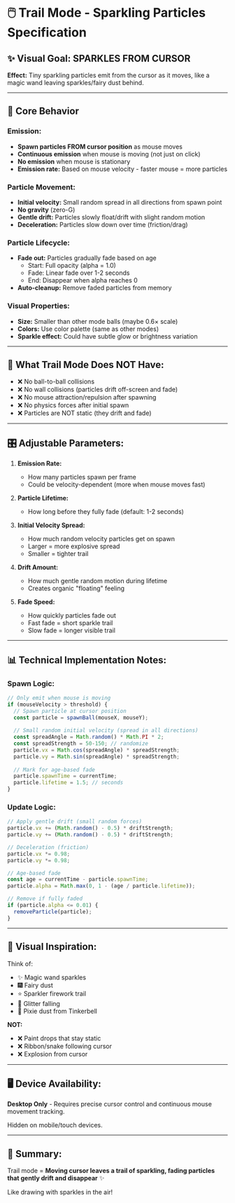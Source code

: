 # 🖱️ Trail Mode - Sparkling Particles Specification

## ✨ Visual Goal: SPARKLES FROM CURSOR

**Effect:** Tiny sparkling particles emit from the cursor as it moves, like a magic wand leaving sparkles/fairy dust behind.

---

## 🎯 Core Behavior

### Emission:
- **Spawn particles FROM cursor position** as mouse moves
- **Continuous emission** when mouse is moving (not just on click)
- **No emission** when mouse is stationary
- **Emission rate:** Based on mouse velocity - faster mouse = more particles

### Particle Movement:
- **Initial velocity:** Small random spread in all directions from spawn point
- **No gravity** (zero-G)
- **Gentle drift:** Particles slowly float/drift with slight random motion
- **Deceleration:** Particles slow down over time (friction/drag)

### Particle Lifecycle:
- **Fade out:** Particles gradually fade based on age
  - Start: Full opacity (alpha = 1.0)
  - Fade: Linear fade over 1-2 seconds
  - End: Disappear when alpha reaches 0
- **Auto-cleanup:** Remove faded particles from memory

### Visual Properties:
- **Size:** Smaller than other mode balls (maybe 0.6× scale)
- **Colors:** Use color palette (same as other modes)
- **Sparkle effect:** Could have subtle glow or brightness variation

---

## 🚫 What Trail Mode Does NOT Have:

- ❌ No ball-to-ball collisions
- ❌ No wall collisions (particles drift off-screen and fade)
- ❌ No mouse attraction/repulsion after spawning
- ❌ No physics forces after initial spawn
- ❌ Particles are NOT static (they drift and fade)

---

## 🎛️ Adjustable Parameters:

1. **Emission Rate:**
   - How many particles spawn per frame
   - Could be velocity-dependent (more when mouse moves fast)

2. **Particle Lifetime:**
   - How long before they fully fade (default: 1-2 seconds)

3. **Initial Velocity Spread:**
   - How much random velocity particles get on spawn
   - Larger = more explosive spread
   - Smaller = tighter trail

4. **Drift Amount:**
   - How much gentle random motion during lifetime
   - Creates organic "floating" feeling

5. **Fade Speed:**
   - How quickly particles fade out
   - Fast fade = short sparkle trail
   - Slow fade = longer visible trail

---

## 📊 Technical Implementation Notes:

### Spawn Logic:
```javascript
// Only emit when mouse is moving
if (mouseVelocity > threshold) {
  // Spawn particle at cursor position
  const particle = spawnBall(mouseX, mouseY);
  
  // Small random initial velocity (spread in all directions)
  const spreadAngle = Math.random() * Math.PI * 2;
  const spreadStrength = 50-150; // randomize
  particle.vx = Math.cos(spreadAngle) * spreadStrength;
  particle.vy = Math.sin(spreadAngle) * spreadStrength;
  
  // Mark for age-based fade
  particle.spawnTime = currentTime;
  particle.lifetime = 1.5; // seconds
}
```

### Update Logic:
```javascript
// Apply gentle drift (small random forces)
particle.vx += (Math.random() - 0.5) * driftStrength;
particle.vy += (Math.random() - 0.5) * driftStrength;

// Deceleration (friction)
particle.vx *= 0.98;
particle.vy *= 0.98;

// Age-based fade
const age = currentTime - particle.spawnTime;
particle.alpha = Math.max(0, 1 - (age / particle.lifetime));

// Remove if fully faded
if (particle.alpha <= 0.01) {
  removeParticle(particle);
}
```

---

## 🎨 Visual Inspiration:

Think of:
- ✨ Magic wand sparkles
- 🎆 Fairy dust
- ⭐ Sparkler firework trail
- 🌟 Glitter falling
- 💫 Pixie dust from Tinkerbell

**NOT:**
- ❌ Paint drops that stay static
- ❌ Ribbon/snake following cursor
- ❌ Explosion from cursor

---

## 🖥️ Device Availability:

**Desktop Only** - Requires precise cursor control and continuous mouse movement tracking.

Hidden on mobile/touch devices.

---

## 📝 Summary:

Trail mode = **Moving cursor leaves a trail of sparkling, fading particles that gently drift and disappear** ✨

Like drawing with sparkles in the air!
